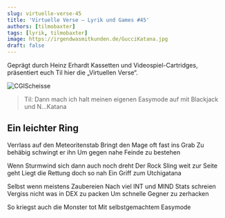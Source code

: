 ```yaml
---
slug: virtuelle-verse-45
title: 'Virtuelle Verse – Lyrik und Games #45'
authors: [tilmobaxter]
tags: [lyrik, tilmobaxter]
image: https://irgendwasmitkunden.de/GucciKatana.jpg
draft: false
---
```


Geprägt durch Heinz Erhardt Kassetten und Videospiel-Cartridges, präsentiert euch Til hier die „Virtuellen Verse“.
<!--truncate-->

![CGIScheisse](https://irgendwasmitkunden.de/GucciKatana.JPG)
> Til: Dann mach ich halt meinen eigenen Easymode auf mit Blackjack und N...Katana

## Ein leichter Ring


Verrlass auf den Meteoritenstab
Bringt den Mage oft fast ins Grab
Zu behäbig schwingt er ihn
Um gegen nahe Feinde zu bestehen

Wenn Sturmwind sich dann auch noch dreht
Der Rock Sling weit zur Seite geht
Liegt die Rettung doch so nah
Ein Griff zum Utchigatana

Selbst wenn meistens Zaubereien 
Nach viel INT und MIND Stats schreien 
Vergiss nicht was in DEX zu packen
Um schnelle Gegner zu zerhacken 

So kriegst auch die Monster tot
Mit selbstgemachtem Easymode



